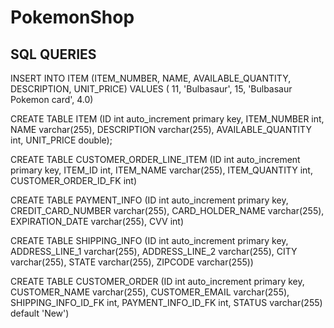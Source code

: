 # PokemonShop

## SQL QUERIES

INSERT INTO ITEM (ITEM_NUMBER, NAME, AVAILABLE_QUANTITY, DESCRIPTION, UNIT_PRICE) VALUES ( 11, 'Bulbasaur', 15, 'Bulbasaur Pokemon card', 4.0)

CREATE TABLE ITEM (ID int auto_increment primary key, ITEM_NUMBER int, NAME varchar(255), DESCRIPTION varchar(255), AVAILABLE_QUANTITY int, UNIT_PRICE double);

CREATE TABLE CUSTOMER_ORDER_LINE_ITEM (ID int auto_increment primary key, ITEM_ID int, ITEM_NAME varchar(255), ITEM_QUANTITY int, CUSTOMER_ORDER_ID_FK int)

CREATE TABLE PAYMENT_INFO (ID int auto_increment primary key,  CREDIT_CARD_NUMBER varchar(255), CARD_HOLDER_NAME varchar(255), EXPIRATION_DATE varchar(255), CVV int)

CREATE TABLE SHIPPING_INFO (ID int auto_increment primary key, ADDRESS_LINE_1 varchar(255), ADDRESS_LINE_2 varchar(255), CITY varchar(255), STATE varchar(255), ZIPCODE varchar(255))

CREATE TABLE CUSTOMER_ORDER (ID int auto_increment primary key, CUSTOMER_NAME varchar(255), CUSTOMER_EMAIL varchar(255), SHIPPING_INFO_ID_FK int, PAYMENT_INFO_ID_FK int, STATUS varchar(255) default 'New')

